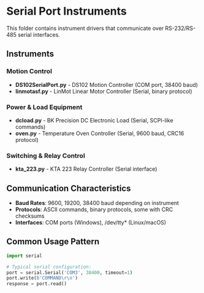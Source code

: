 # Serial Port Instruments

This folder contains instrument drivers that communicate over RS-232/RS-485 serial interfaces.

## Instruments

### Motion Control
- **DS102SerialPort.py** - DS102 Motion Controller (COM port, 38400 baud)
- **linmotasf.py** - LinMot Linear Motor Controller (Serial, binary protocol)

### Power & Load Equipment
- **dcload.py** - BK Precision DC Electronic Load (Serial, SCPI-like commands)
- **oven.py** - Temperature Oven Controller (Serial, 9600 baud, CRC16 protocol)

### Switching & Relay Control  
- **kta_223.py** - KTA 223 Relay Controller (Serial interface)

## Communication Characteristics
- **Baud Rates**: 9600, 19200, 38400 baud depending on instrument
- **Protocols**: ASCII commands, binary protocols, some with CRC checksums
- **Interfaces**: COM ports (Windows), /dev/tty* (Linux/macOS)

## Common Usage Pattern
```python
import serial

# Typical serial configuration:
port = serial.Serial('COM3', 38400, timeout=1)
port.write(b'COMMAND\r\n')
response = port.read()
```